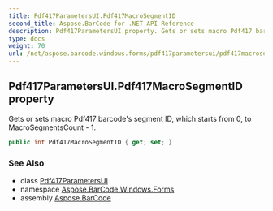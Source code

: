 ```yaml
---
title: Pdf417ParametersUI.Pdf417MacroSegmentID
second_title: Aspose.BarCode for .NET API Reference
description: Pdf417ParametersUI property. Gets or sets macro Pdf417 barcodes segment ID which starts from 0 to MacroSegmentsCount  1
type: docs
weight: 70
url: /net/aspose.barcode.windows.forms/pdf417parametersui/pdf417macrosegmentid/
---
```

## Pdf417ParametersUI.Pdf417MacroSegmentID property

Gets or sets macro Pdf417 barcode's segment ID, which starts from 0, to MacroSegmentsCount - 1.

```csharp
public int Pdf417MacroSegmentID { get; set; }
```

### See Also

* class [Pdf417ParametersUI](../)
* namespace [Aspose.BarCode.Windows.Forms](../../pdf417parametersui/)
* assembly [Aspose.BarCode](../../../)


